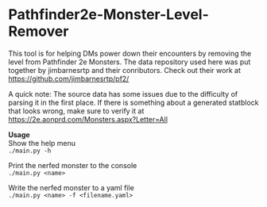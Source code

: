 # Pathfinder2e-Monster-Level-Remover
This tool is for helping DMs power down their encounters by removing the level from Pathfinder 2e Monsters.
The data repository used here was put together by jimbarnesrtp and their conributors.
Check out their work at https://github.com/jimbarnesrtp/pf2/

A quick note: The source data has some issues due to the difficulty of parsing it in the first place.
If there is something about a generated statblock that looks wrong, make sure to verify it at
https://2e.aonprd.com/Monsters.aspx?Letter=All

**Usage**\
Show the help menu\
`./main.py -h`

Print the nerfed monster to the console\
`./main.py <name>`

Write the nerfed monster to a yaml file\
`./main.py <name> -f <filename.yaml>`